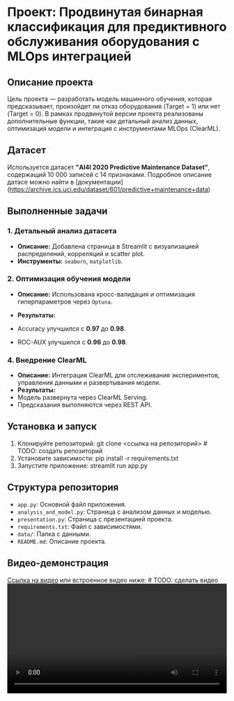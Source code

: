 # Проект: Продвинутая бинарная классификация для предиктивного обслуживания оборудования с MLOps интеграцией

## Описание проекта
Цель проекта — разработать модель машинного обучения, которая предсказывает, произойдет ли отказ оборудования (Target = 1) или нет (Target = 0). В рамках продвинутой версии проекта реализованы дополнительные функции, такие как детальный анализ данных, оптимизация модели и интеграция с инструментами MLOps (ClearML).

## Датасет
Используется датасет **"AI4I 2020 Predictive Maintenance Dataset"**, содержащий 10 000 записей с 14 признаками. Подробное описание датасе можно найти в [документации] (https://archive.ics.uci.edu/dataset/601/predictive+maintenance+data)

## Выполненные задачи

### **1. Детальный анализ датасета**
- **Описание:** Добавлена страница в Streamlit с визуализацией распределений, корреляций и scatter plot.
- **Инструменты:** `seaborn`, `matplotlib`.

### **2. Оптимизация обучения модели**
- **Описание:** Использована кросс-валидация и оптимизация гиперпараметров
через `Optuna`.

- **Результаты:**
- Accuracy улучшился с **0.97** до **0.98**.
- ROC-AUX улучшился с **0.96** до **0.98**.

### **4. Внедрение ClearML**
- **Описание:** Интеграция ClearML для отслеживания экспериментов, управления данными и развертывания модели.
- **Результаты:**
- Модель развернута через ClearML Serving.
- Предсказания выполняются через REST API.

## Установка и запуск
1. Клонируйте репозиторий:
git clone <ссылка на репозиторий>  # TODO: создать репозиторий
2. Установите зависимости:
pip install -r requirements.txt
3. Запустите приложение:
streamlit run app.py

## Структура репозитория
- `app.py`: Основной файл приложения.
- `analysis_and_model.py`: Страница с анализом данных и моделью.
- `presentation.py`: Страница с презентацией проекта.
- `requirements.txt`: Файл с зависимостями.
- `data/`: Папка с данными.
- `README.md`: Описание проекта.

## Видео-демонстрация
[Ссылка на видео](video/demo.mp4) или встроенное видео ниже:  # TODO: сделать видео
<video src="video/demo.mp4" controls width="100%"></video>